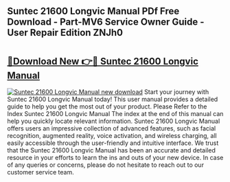 ## Suntec 21600 Longvic Manual PDf Free Download - Part-MV6 Service Owner Guide - User Repair Edition ZNJh0

# <h2><a href="http://cf12167.oget.top/?id=Suntec+21600+Longvic+Manual">🔗Download New 👉🔴 Suntec 21600 Longvic Manual</a></h2>

[![Suntec 21600 Longvic Manual new download](https://i.imgur.com/5g1atiW.png)](http://cf12167.oget.top/?id=Suntec+21600+Longvic+Manual)
Start your journey with Suntec 21600 Longvic Manual today! This user manual provides a detailed guide to help you get the most out of your product. Please Refer to the Index Suntec 21600 Longvic Manual The index at the end of this manual can help you quickly locate relevant information. Suntec 21600 Longvic Manual offers users an impressive collection of advanced features, such as facial recognition, augmented reality, voice activation, and wireless charging, all easily accessible through the user-friendly and intuitive interface. We trust that the Suntec 21600 Longvic Manual has been an accurate and detailed resource in your efforts to learn the ins and outs of your new device. In case of any queries or concerns, please do not hesitate to reach out to our customer service team.
